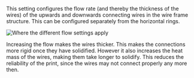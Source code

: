 This setting configures the flow rate (and thereby the thickness of the wires) of the upwards and downwards connecting wires in the wire frame structure. This can be configured separately from the horizontal rings.

![Where the different flow settings apply](images/wireframe_flow.svg)

Increasing the flow makes the wires thicker. This makes the connections more rigid once they have solidified. However it also increases the heat mass of the wires, making them take longer to solidify. This reduces the reliability of the print, since the wires may not connect properly any more then.